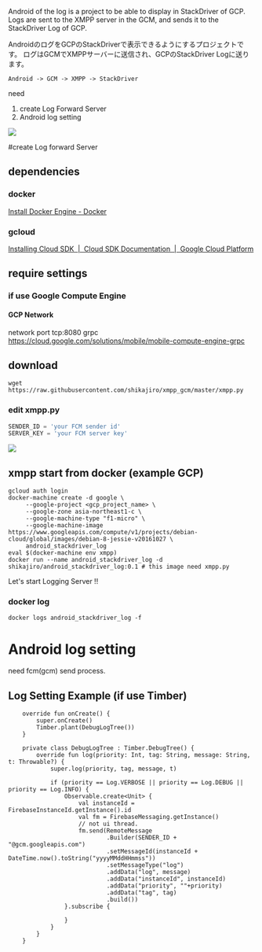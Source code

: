 Android of the log is a project to be able to display in StackDriver of GCP.
Logs are sent to the XMPP server in the GCM, and sends it to the StackDriver Log of GCP.

AndroidのログをGCPのStackDriverで表示できるようにするプロジェクトです。
ログはGCMでXMPPサーバーに送信され、GCPのStackDriver Logに送ります。

`Android -> GCM -> XMPP -> StackDriver`

need 
1. create Log Forward Server
2. Android log setting

![](doc/log_sample.png)

#create Log forward Server

## dependencies
### docker
[Install Docker Engine - Docker](https://docs.docker.com/engine/installation/)
### gcloud
[Installing Cloud SDK  |  Cloud SDK Documentation  |  Google Cloud Platform](https://cloud.google.com/sdk/downloads)

## require settings
### if use Google Compute Engine
#### GCP Network
network port tcp:8080 grpc
https://cloud.google.com/solutions/mobile/mobile-compute-engine-grpc

## download
```
wget https://raw.githubusercontent.com/shikajiro/xmpp_gcm/master/xmpp.py
```

### edit xmpp.py
```xmpp.py
SENDER_ID = 'your FCM sender id'
SERVER_KEY = 'your FCM server key'
```

![](doc/fcm.png)

## xmpp start from docker (example GCP)
```
gcloud auth login
docker-machine create -d google \
     --google-project <gcp_project_name> \
     --google-zone asia-northeast1-c \
     --google-machine-type "f1-micro" \
     --google-machine-image https://www.googleapis.com/compute/v1/projects/debian-cloud/global/images/debian-8-jessie-v20161027 \
     android_stackdriver_log
eval $(docker-machine env xmpp)
docker run --name android_stackdriver_log -d shikajiro/android_stackdriver_log:0.1 # this image need xmpp.py
```

Let's start Logging Server !!

### docker log
```
docker logs android_stackdriver_log -f
```

# Android log setting
need fcm(gcm) send process.
## Log Setting Example (if use Timber)

```
    override fun onCreate() {
        super.onCreate()
        Timber.plant(DebugLogTree())
    }

    private class DebugLogTree : Timber.DebugTree() {
        override fun log(priority: Int, tag: String, message: String, t: Throwable?) {
            super.log(priority, tag, message, t)

            if (priority == Log.VERBOSE || priority == Log.DEBUG || priority == Log.INFO) {
                Observable.create<Unit> {
                    val instanceId = FirebaseInstanceId.getInstance().id
                    val fm = FirebaseMessaging.getInstance()
                    // not ui thread.
                    fm.send(RemoteMessage
                            .Builder(SENDER_ID + "@gcm.googleapis.com")
                            .setMessageId(instanceId + DateTime.now().toString("yyyyMMddHHmmss"))
                            .setMessageType("log")
                            .addData("log", message)
                            .addData("instanceId", instanceId)
                            .addData("priority", ""+priority)
                            .addData("tag", tag)
                            .build())
                }.subscribe {

                }
            }
        }
    }
```
